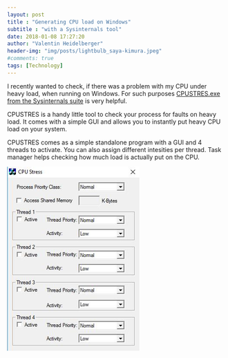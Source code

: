 ```yaml
---
layout: post
title : "Generating CPU load on Windows"
subtitle : "with a Sysinternals tool"
date: 2018-01-08 17:27:20
author: "Valentin Heidelberger"
header-img: "img/posts/lightbulb_saya-kimura.jpeg"
#comments: true
tags: [Technology]
---
```

I recently wanted to check, if there was a problem with my CPU under heavy load, when running on Windows. For such purposes [CPUSTRES.exe from the Sysinternals suite](http://download.sysinternals.com/files/CPUSTRES.zip) is very helpful.

CPUSTRES is a handy little tool to check your process for faults on heavy load.
It comes with a simple GUI and allows you to instantly put heavy CPU load on your system.

CPUSTRES comes as a simple standalone program with a GUI and 4 threads to activate. You can also assign different intesities per thread. Task manager helps checking how much load is actually put on the CPU.

![CPUSTRES screenshot](/img/posts/cpustres.jpg)
